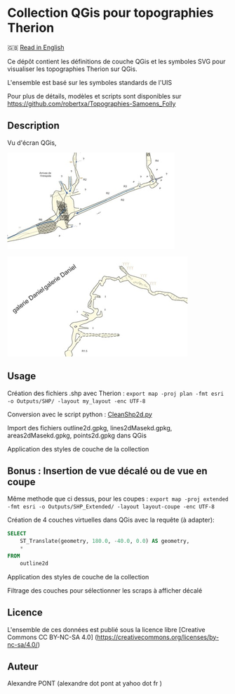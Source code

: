 Collection QGis pour topographies Therion
==========================================================================================================

🇬🇧 [Read in English](./README.en.md)

Ce dépôt contient les définitions de couche QGis et les symboles SVG pour visualiser les topographies Therion sur QGis.

L'ensemble est basé sur les symboles standards de l'UIS

Pour plus de détails, modèles et scripts sont disponibles sur https://github.com/robertxa/Topographies-Samoens_Folly


Description
-----------

Vu d'écran QGis, 

![Screenshot 1](./screenshot/screenshot_01.jpg)
  
![Screenshot 2](./screenshot/screenshot_02.jpg)


Usage
-----

Création des fichiers .shp avec Therion : 
`export map -proj plan -fmt esri -o Outputs/SHP/ -layout my_layout -enc UTF-8`

Conversion avec le script python :
[CleanShp2d.py](https://github.com/robertxa/Topographies-Samoens_Folly/blob/master/Samoens-GIS/Scripts/CleanShp2d.py)

Import des fichiers  outline2d.gpkg, lines2dMasekd.gpkg, areas2dMasekd.gpkg, points2d.gpkg dans QGis

Application des styles de couche de la collection


Bonus : Insertion de vue décalé ou de vue en coupe
--------------------------------------------------

Même methode que ci dessus, pour les coupes : 
`export map -proj extended -fmt esri -o Outputs/SHP_Extended/ -layout layout-coupe -enc UTF-8`

Création de 4 couches virtuelles dans QGis avec la requête (à adapter): 
```sql
SELECT 
    ST_Translate(geometry, 180.0, -40.0, 0.0) AS geometry,
    *
FROM 
    outline2d
```

Application des styles de couche de la collection

Filtrage des couches pour sélectionner les scraps à afficher décalé


Licence
-------

L'ensemble de ces données est publié sous la licence libre [Creative Commons CC BY-NC-SA 4.0] (https://creativecommons.org/licenses/by-nc-sa/4.0/)


Auteur
------

Alexandre PONT (alexandre dot pont at yahoo dot fr )

